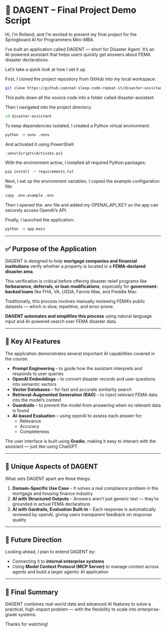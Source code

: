 
# 🎥 DAGENT – Final Project Demo Script

Hi, I’m Rolland, and I’m excited to present my final project for the Springboard AI for Programmers Mini-MBA.

I’ve built an application called DAGENT — short for Disaster Agent.
It’s an AI-powered assistant that helps users quickly get answers about FEMA disaster declarations.

Let’s take a quick look at how I set it up.

First, I cloned the project repository from GitHub into my local workspace:
```bash
git clone https://github.com/eat-sleep-code-repeat-it/disaster-assistant.git
```

This pulls down all the source code into a folder called disaster-assistant.

Then I navigated into the project directory:
```bash
cd disaster-assistant
```
To keep dependencies isolated, I created a Python virtual environment:
```bash
python -m venv .venv
```
And activated it using PowerShell:
```bash
.venv\Scripts\Activate.ps1
```
With the environment active, I installed all required Python packages:
```bash
pip install -r requirements.txt
```

Next, I set up the environment variables. I copied the example configuration file:
```bash
copy .env.example .env
```
Then I opened the .env file and added my OPENAI_API_KEY so the app can securely access OpenAI’s API.


Finally, I launched the application:
```bash
python -m app.main
```

---

## ✅ Purpose of the Application

DAGENT is designed to help **mortgage companies and financial institutions** verify whether a property is located in a **FEMA-declared disaster area**.

This verification is critical before offering disaster relief programs like **forbearance, deferrals, or loan modifications**, especially for **government-backed loans** like FHA, VA, USDA, Fannie Mae, and Freddie Mac.

Traditionally, this process involves manually reviewing FEMA’s public datasets — which is slow, repetitive, and error-prone.

**DAGENT automates and simplifies this process** using natural language input and AI-powered search over FEMA disaster data.

---

## 🧠 Key AI Features

The application demonstrates several important AI capabilities covered in the course:

- **Prompt Engineering** – to guide how the assistant interprets and responds to user queries  
- **OpenAI Embeddings** – to convert disaster records and user questions into semantic vectors  
- **Vector Databases** – for fast and accurate similarity search  
- **Retrieval-Augmented Generation (RAG)** – to inject relevant FEMA data into the model’s context  
- **Guardrails** – to prevent the model from answering when no relevant data is found  
- **AI-based Evaluation** – using openAI to assess each answer for:
  - Relevance  
  - Accuracy  
  - Completeness  

The user interface is built using **Gradio**, making it easy to interact with the assistant — just like using ChatGPT.

---

## 🌟 Unique Aspects of DAGENT

What sets DAGENT apart are three things:

1. **Domain-Specific Use Case** – It solves a real compliance problem in the mortgage and housing finance industry  
2. **AI with Structured Outputs** – Answers aren’t just generic text — they’re grounded in actual FEMA declarations  
3. **AI with Gardrails, Evaluation Built-In** – Each response is automatically reviewed by openAI, giving users transparent feedback on response quality

---

## 🚀 Future Direction

Looking ahead, I plan to extend DAGENT by:

- Connecting it to **internal enterprise systems**  
- Using **Model Context Protocol (MCP Server)** to manage context across agents and build a larger agentic AI application

---

## 🎯 Final Summary

DAGENT combines real-world data and advanced AI features to solve a practical, high-impact problem — with the flexibility to scale into enterprise-grade systems.

Thanks for watching!
